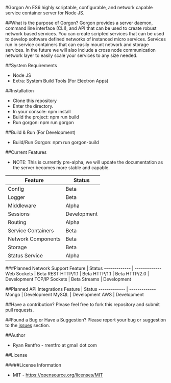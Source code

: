 #Gorgon
An ES6 highly scriptable, configurable, and network capable service container server for Node JS.

##What is the purpose of Gorgon?
Gorgon provides a server daemon, command line interface (CLI), and API that can be used to create robust network based services. You can create scripted services that can be used to develop software defined networks of instanced micro services.  Services run in service containers that can easily mount network and storage services.  In the future we will also include a cross node communication network layer to easily scale your services to any size needed.

##System Requirements
* Node JS
* Extra: System Build Tools (For Electron Apps)

##Installation
- Clone this repository
- Enter the directory.
- In your console: npm install
- Build the project: npm run build
- Run gorgon: npm run gorgon

##Build & Run (For Development)
- Build/Run Gorgon: npm run gorgon-build

##Current Features
- NOTE: This is currently pre-alpha, we will update the documentation as the server becomes more stable and capable.

Feature  | Status
------------- | -------------
Config  | Beta
Logger  | Beta
Middleware  | Alpha
Sessions | Development
Routing  | Alpha
Service Containers | Beta
Network Components  | Beta
Storage  | Beta
Status Service | Alpha

###Planned Network Support
Feature  | Status
------------- | -------------
Web Sockets | Beta
REST HTTP/1.1 | Beta
HTTP/1.1 | Beta
HTTP/2.0 | Development
TCP/IP Sockets | Beta
Streams | Development

##Planned API Integrations
Feature  | Status
------------- | -------------
Mongo | Development
MySQL | Development
AWS | Development

##Have a contribution?
Please feel free to fork this repository and submit pull requests.

##Found a Bug or Have a Suggestion?
Please report your bug or suggestion to the [issues](https://github.com/manufacturing-industry/gorgon/issues) section.
 
##Author
- Ryan Rentfro - rrentfro at gmail dot com

##License

#####License Information
- MIT - https://opensource.org/licenses/MIT